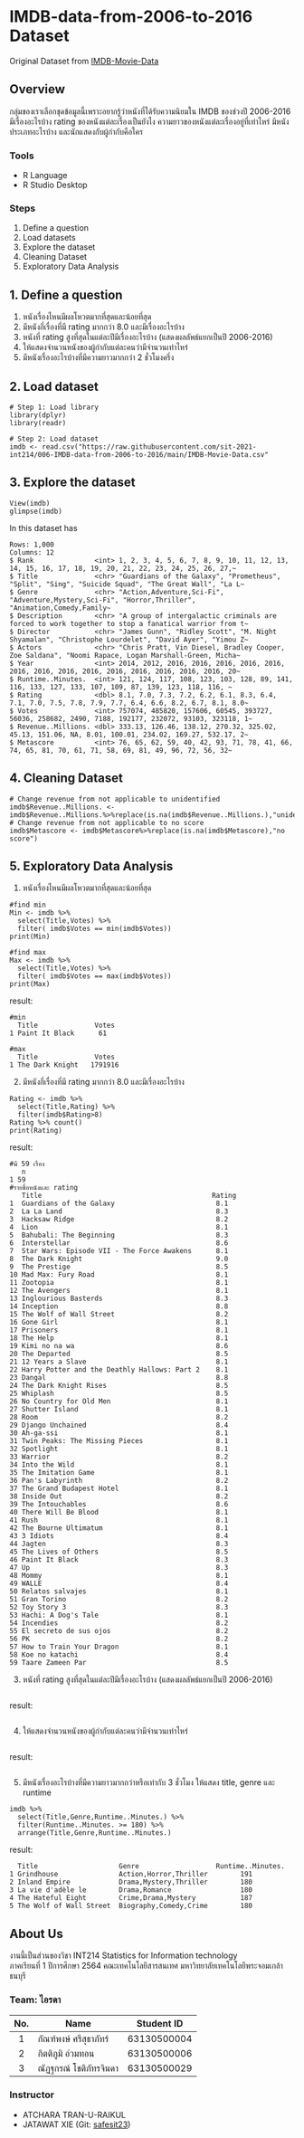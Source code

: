 # IMDB-data-from-2006-to-2016 Dataset

Original Dataset from [IMDB-Movie-Data](./IMDB-Movie-Data.csv)

## Overview

กลุ่มของเราเลือกชุดข้อมูลนี้เพราะอยากรู้ว่าหนังที่ได้รับความนิยมใน IMDB ของช่วงปี 2006-2016 มีเรื่องอะไรบ้าง rating ของหนังแต่ละเรื่องเป็นยังไง ความยาวของหนังแต่ละเรื่องอยู่ที่เท่าไหร่ มีหนังประเภทอะไรบ้าง และนักแสดงกับผู้กำกับคือใคร

### Tools

- R Language
- R Studio Desktop


### Steps

1. Define a question <br/>
2. Load datasets <br/>
3. Explore the dataset <br/>
4. Cleaning Dataset <br/>
5. Exploratory Data Analysis

## 1. Define a question

1. หนังเรื่องไหนมีผลโหวตมากที่สุดและน้อยที่สุด <br/>
2. มีหนังกี่เรื่องที่มี rating มากกว่า 8.0 และมีเรื่องอะไรบ้าง <br/>
3. หนังที่ rating สูงที่สุดในแต่ละปีมีเรื่องอะไรบ้าง (แสดงผลลัพธ์แยกเป็นปี 2006-2016) <br/>
4. ให้แสดงจำนวนหนังของผู้กำกับแต่ละคนว่ามีจำนวนเท่าไหร่ <br/>
5. มีหนังเรื่องอะไรบ้างที่มีความยาวมากกว่า 2 ชั่วโมงครึ่ง

## 2. Load dataset
```{R}
# Step 1: Load library
library(dplyr)
library(readr)

# Step 2: Load dataset
imdb <- read.csv("https://raw.githubusercontent.com/sit-2021-int214/006-IMDB-data-from-2006-to-2016/main/IMDB-Movie-Data.csv"
```

## 3. Explore the dataset
```{R}
View(imdb)
glimpse(imdb)
```

In this dataset has
```{R}
Rows: 1,000
Columns: 12
$ Rank               <int> 1, 2, 3, 4, 5, 6, 7, 8, 9, 10, 11, 12, 13, 14, 15, 16, 17, 18, 19, 20, 21, 22, 23, 24, 25, 26, 27,~
$ Title              <chr> "Guardians of the Galaxy", "Prometheus", "Split", "Sing", "Suicide Squad", "The Great Wall", "La L~
$ Genre              <chr> "Action,Adventure,Sci-Fi", "Adventure,Mystery,Sci-Fi", "Horror,Thriller", "Animation,Comedy,Family~
$ Description        <chr> "A group of intergalactic criminals are forced to work together to stop a fanatical warrior from t~
$ Director           <chr> "James Gunn", "Ridley Scott", "M. Night Shyamalan", "Christophe Lourdelet", "David Ayer", "Yimou Z~
$ Actors             <chr> "Chris Pratt, Vin Diesel, Bradley Cooper, Zoe Saldana", "Noomi Rapace, Logan Marshall-Green, Micha~
$ Year               <int> 2014, 2012, 2016, 2016, 2016, 2016, 2016, 2016, 2016, 2016, 2016, 2016, 2016, 2016, 2016, 2016, 20~
$ Runtime..Minutes.  <int> 121, 124, 117, 108, 123, 103, 128, 89, 141, 116, 133, 127, 133, 107, 109, 87, 139, 123, 118, 116, ~
$ Rating             <dbl> 8.1, 7.0, 7.3, 7.2, 6.2, 6.1, 8.3, 6.4, 7.1, 7.0, 7.5, 7.8, 7.9, 7.7, 6.4, 6.6, 8.2, 6.7, 8.1, 8.0~
$ Votes              <int> 757074, 485820, 157606, 60545, 393727, 56036, 258682, 2490, 7188, 192177, 232072, 93103, 323118, 1~
$ Revenue..Millions. <dbl> 333.13, 126.46, 138.12, 270.32, 325.02, 45.13, 151.06, NA, 8.01, 100.01, 234.02, 169.27, 532.17, 2~
$ Metascore          <int> 76, 65, 62, 59, 40, 42, 93, 71, 78, 41, 66, 74, 65, 81, 70, 61, 71, 58, 69, 81, 49, 96, 72, 56, 32~
```

## 4. Cleaning Dataset
```{R}
# Change revenue from not applicable to unidentified
imdb$Revenue..Millions. <- imdb$Revenue..Millions.%>%replace(is.na(imdb$Revenue..Millions.),"unidentified")
# Change revenue from not applicable to no score
imdb$Metascore <- imdb$Metascore%>%replace(is.na(imdb$Metascore),"no score")
```

## 5. Exploratory Data Analysis

1) หนังเรื่องไหนมีผลโหวตมากที่สุดและน้อยที่สุด
```{R}
#find min
Min <- imdb %>% 
  select(Title,Votes) %>% 
  filter( imdb$Votes == min(imdb$Votes))
print(Min)

#find max
Max <- imdb %>% 
  select(Title,Votes) %>% 
  filter( imdb$Votes == max(imdb$Votes))
print(Max)
```
result:
```{R}
#min
  Title              Votes
1 Paint It Black      61

#max
  Title              Votes
1 The Dark Knight   1791916
```

2) มีหนังกี่เรื่องที่มี rating มากกว่า 8.0 และมีเรื่องอะไรบ้าง
```{R}
Rating <- imdb %>%
  select(Title,Rating) %>%
  filter(imdb$Rating>8)
Rating %>% count()
print(Rating)
```
result:
```{R}
#มี 59 เรื่อง
   n
1 59
#รายชื่อหนังและ rating
   Title                                          Rating
1  Guardians of the Galaxy                         8.1
2  La La Land                                      8.3
3  Hacksaw Ridge                                   8.2
4  Lion                                            8.1
5  Bahubali: The Beginning                         8.3
6  Interstellar                                    8.6
7  Star Wars: Episode VII - The Force Awakens      8.1
8  The Dark Knight                                 9.0
9  The Prestige                                    8.5
10 Mad Max: Fury Road                              8.1
11 Zootopia                                        8.1
12 The Avengers                                    8.1
13 Inglourious Basterds                            8.3
14 Inception                                       8.8
15 The Wolf of Wall Street                         8.2
16 Gone Girl                                       8.1
17 Prisoners                                       8.1
18 The Help                                        8.1
19 Kimi no na wa                                   8.6
20 The Departed                                    8.5
21 12 Years a Slave                                8.1
22 Harry Potter and the Deathly Hallows: Part 2    8.1
23 Dangal                                          8.8
24 The Dark Knight Rises                           8.5
25 Whiplash                                        8.5
26 No Country for Old Men                          8.1
27 Shutter Island                                  8.1
28 Room                                            8.2
29 Django Unchained                                8.4
30 Ah-ga-ssi                                       8.1
31 Twin Peaks: The Missing Pieces                  8.1
32 Spotlight                                       8.1
33 Warrior                                         8.2
34 Into the Wild                                   8.1
35 The Imitation Game                              8.1
36 Pan's Labyrinth                                 8.2
37 The Grand Budapest Hotel                        8.1
38 Inside Out                                      8.2
39 The Intouchables                                8.6
40 There Will Be Blood                             8.1
41 Rush                                            8.1
42 The Bourne Ultimatum                            8.1
43 3 Idiots                                        8.4
44 Jagten                                          8.3
45 The Lives of Others                             8.5
46 Paint It Black                                  8.3
47 Up                                              8.3
48 Mommy                                           8.1
49 WALLE                                           8.4
50 Relatos salvajes                                8.1
51 Gran Torino                                     8.2
52 Toy Story 3                                     8.3
53 Hachi: A Dog's Tale                             8.1
54 Incendies                                       8.2
55 El secreto de sus ojos                          8.2
56 PK                                              8.2
57 How to Train Your Dragon                        8.1
58 Koe no katachi                                  8.4
59 Taare Zameen Par                                8.5
```

3) หนังที่ rating สูงที่สุดในแต่ละปีมีเรื่องอะไรบ้าง (แสดงผลลัพธ์แยกเป็นปี 2006-2016)
```{R}

```
result:
```{R}

```

4) ให้แสดงจำนวนหนังของผู้กำกับแต่ละคนว่ามีจำนวนเท่าไหร่
```{R}

```
result:
```{R}

```

5) มีหนังเรื่องอะไรบ้างที่มีความยาวมากกว่าหรือเท่ากับ 3 ชั่วโมง ให้แสดง title, genre และ runtime
```{R}
imdb %>% 
  select(Title,Genre,Runtime..Minutes.) %>% 
  filter(Runtime..Minutes. >= 180) %>% 
  arrange(Title,Genre,Runtime..Minutes.)
```
result:
```{R}
  Title                    Genre                   Runtime..Minutes.
1 Grindhouse               Action,Horror,Thriller        191
2 Inland Empire            Drama,Mystery,Thriller        180
3 La vie d'adèle le        Drama,Romance                 180
4 The Hateful Eight        Crime,Drama,Mystery           187
5 The Wolf of Wall Street  Biography,Comedy,Crime        180
```

## About Us

งานนี้เป็นส่วนของวิชา INT214 Statistics for Information technology <br/> ภาคเรียนที่ 1 ปีการศึกษา 2564 คณะเทคโนโลยีสารสนเทศ มหาวิทยาลัยเทคโนโลยีพระจอมเกล้าธนบุรี

### Team: ไอรดา


|No.| Name                   | Student ID     |
|:-:| ---------------------- | -------------- |
| 1 | กัณฑ์พงษ์ ศรีสุธาภัทร์      | 63130500004    |
| 2 | กิตติภูมิ อ่วมทอน          | 63130500006    |
| 3 | ณัฏฐกรณ์ โชติภัทรจินดา    | 63130500029    |

### Instructor
- ATCHARA TRAN-U-RAIKUL
- JATAWAT XIE (Git: [safesit23](https://github.com/safesit23))
